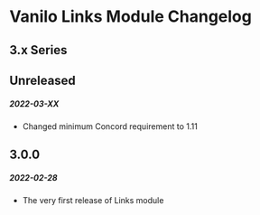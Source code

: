 # Vanilo Links Module Changelog

## 3.x Series

## Unreleased
##### 2022-03-XX

- Changed minimum Concord requirement to 1.11

## 3.0.0
##### 2022-02-28

- The very first release of Links module
